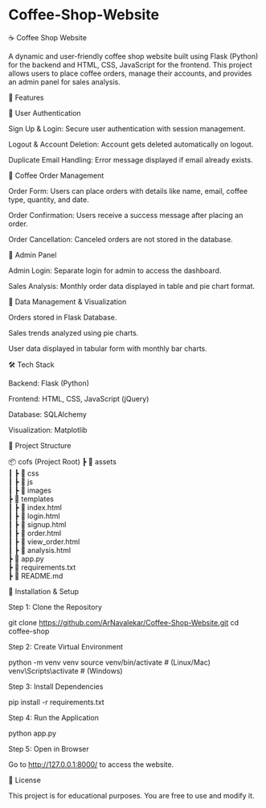 # Coffee-Shop-Website

☕ Coffee Shop Website

A dynamic and user-friendly coffee shop website built using Flask (Python) for the backend and HTML, CSS, JavaScript for the frontend. This project allows users to place coffee orders, manage their accounts, and provides an admin panel for sales analysis.

🚀 Features

🔹 User Authentication

Sign Up & Login: Secure user authentication with session management.

Logout & Account Deletion: Account gets deleted automatically on logout.

Duplicate Email Handling: Error message displayed if email already exists.


🔹 Coffee Order Management

Order Form: Users can place orders with details like name, email, coffee type, quantity, and date.

Order Confirmation: Users receive a success message after placing an order.

Order Cancellation: Canceled orders are not stored in the database.


🔹 Admin Panel

Admin Login: Separate login for admin to access the dashboard.

Sales Analysis: Monthly order data displayed in table and pie chart format.


🔹 Data Management & Visualization

Orders stored in Flask Database.

Sales trends analyzed using pie charts.

User data displayed in tabular form with monthly bar charts.


🛠️ Tech Stack

Backend: Flask (Python)

Frontend: HTML, CSS, JavaScript (jQuery)

Database: SQLAlchemy

Visualization: Matplotlib


📂 Project Structure

📦 cofs (Project Root)
 ┣ 📂 assets  
 ┃ ┣ 📂 css  
 ┃ ┣ 📂 js  
 ┃ ┣ 📂 images  
 ┣ 📂 templates  
 ┃ ┣ 📜 index.html  
 ┃ ┣ 📜 login.html  
 ┃ ┣ 📜 signup.html  
 ┃ ┣ 📜 order.html  
 ┃ ┣ 📜 view_order.html  
 ┃ ┣ 📜 analysis.html  
 ┣ 📜 app.py  
 ┣ 📜 requirements.txt  
 ┣ 📜 README.md

🔧 Installation & Setup

Step 1: Clone the Repository

git clone https://github.com/ArNavalekar/Coffee-Shop-Website.git
cd coffee-shop

Step 2: Create Virtual Environment

python -m venv venv
source venv/bin/activate  # (Linux/Mac)
venv\Scripts\activate  # (Windows)

Step 3: Install Dependencies

pip install -r requirements.txt

Step 4: Run the Application

python app.py



Step 5: Open in Browser

Go to http://127.0.0.1:8000/ to access the website.


📝 License

This project is for educational purposes. You are free to use and modify it.
